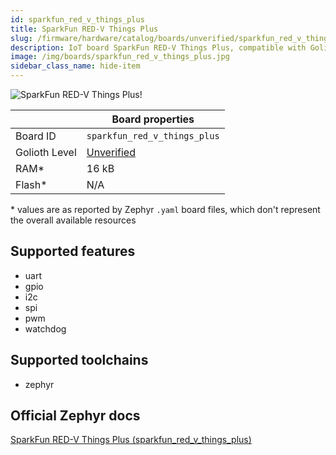 ```yaml
---
id: sparkfun_red_v_things_plus
title: SparkFun RED-V Things Plus
slug: /firmware/hardware/catalog/boards/unverified/sparkfun_red_v_things_plus
description: IoT board SparkFun RED-V Things Plus, compatible with Golioth at unverified level.
image: /img/boards/sparkfun_red_v_things_plus.jpg
sidebar_class_name: hide-item
---
```


[//]: # (This is an auto-generated file, do not edit! Changes to it will be lost upon re-generation)

![SparkFun RED-V Things Plus!](/img/boards/sparkfun_red_v_things_plus.jpg "SparkFun RED-V Things Plus")

|                | Board properties     |
| -------------  | -------------------- |
| Board ID       | `sparkfun_red_v_things_plus` |
| Golioth Level  | [Unverified](/firmware/hardware#unverified-boards) |
| RAM*           | 16 kB |
| Flash*         | N/A |

\* values are as reported by Zephyr `.yaml` board files, which don't represent the overall available resources



## Supported features

* uart
* gpio
* i2c
* spi
* pwm
* watchdog

## Supported toolchains

* zephyr

## Official Zephyr docs

[SparkFun RED-V Things Plus (sparkfun_red_v_things_plus)](https://docs.zephyrproject.org/latest/boards/sparkfun/red_v_things_plus/doc/index.html)
